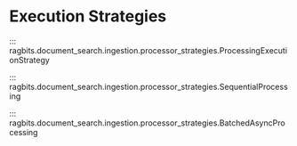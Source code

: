 # Execution Strategies

::: ragbits.document_search.ingestion.processor_strategies.ProcessingExecutionStrategy

::: ragbits.document_search.ingestion.processor_strategies.SequentialProcessing

::: ragbits.document_search.ingestion.processor_strategies.BatchedAsyncProcessing